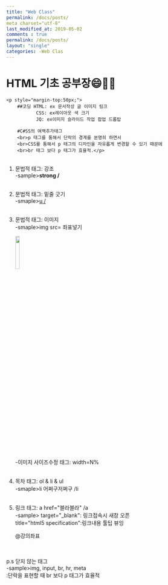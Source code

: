 ```yaml
---
title: "Web Class"
permalink: /docs/posts/
meta charset="utf-8"
last_modified_at: 2019-05-02
comments : true
permalink: /docs/posts/
layout: "single"
categories: -Web Clas
---
```


<html>
<head>
         <h1>HTML 기초 공부장😄📓✨</h1>    
</head>

<body>

    <p style="margin-top:50px;"> 
        ##코딩 HTML: ex 문서작성 글 이미지 링크 
               CSS: ex레이아웃 색 크기
               JQ: ex이미지 슬라이드 작업 팝업 드롭탑 
        
        #C#SS의 여백추가태그
        <br>p 태그를 통해서 단락의 경계를 분명히 하면서
        <br>CSS를 통해서 p 태그의 디자인을 자유롭게 변경할 수 있기 때문에
        <br>br 태그 보다 p 태그가 효율적.</p>
<ol>
<p style="margin-top:30px;"> 
    <li>문법적 태그: 강조</li> 
    -sample><strong>strong / </strong></p>


<p style="margin-top:30px;">
    <li>문법적 태그: 밑줄 긋기</li>
    -smaple><u>u / </u></p>


<p style="margin-top:30px;">
    <li>문법적 태그: 이미지</li>
    -smaple>img src= 좌표넣기 </p>
      <img src="3.sample.jpg"
       width="15%">
    <br>-이미지 사이즈수정 태그: width=N%


<p style="margin-top:30px;">
    <li>목차 태그: ol & li & ul</li>
    -smaple>li 어쩌구저쩌구 /li</p>

<p style="margin-top:30px;">
    <li>링크 태그: a href="블라블라" /a </li>
-sample> target="_blank": 링크접속시 새창 오픈
     <br> title="html5 specification":링크내용 툴팁 뷰잉</p>
<a href="https://youtu.be/V3pkC1hE-as"
 target="_blank" title="html specification"></a> @강의좌표
</ol>


<p style="margin-top:30px;">
<br>p.s 닫지 않는 태그
<br>-sample>img, input, br, hr, meta 
     <br>:단락을 표현할 때 br 보다 p 태그가 효율적

</p>
</body>
</html>
     
